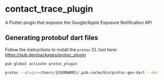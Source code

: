 # contact_trace_plugin

A Flutter plugin that exposes the Google/Apple Exposure Notification API

## Generating protobuf dart files

Follow the instructions to install the `protoc` CL tool here:
https://pub.dev/packages/protoc_plugin

```bash
pub global activate protoc_plugin

protoc --plugin=/Users/{USERNAME}/.pub-cache/bin/protoc-gen-dart --dart_out=. lib/diagnosisKeyURL.proto
```
